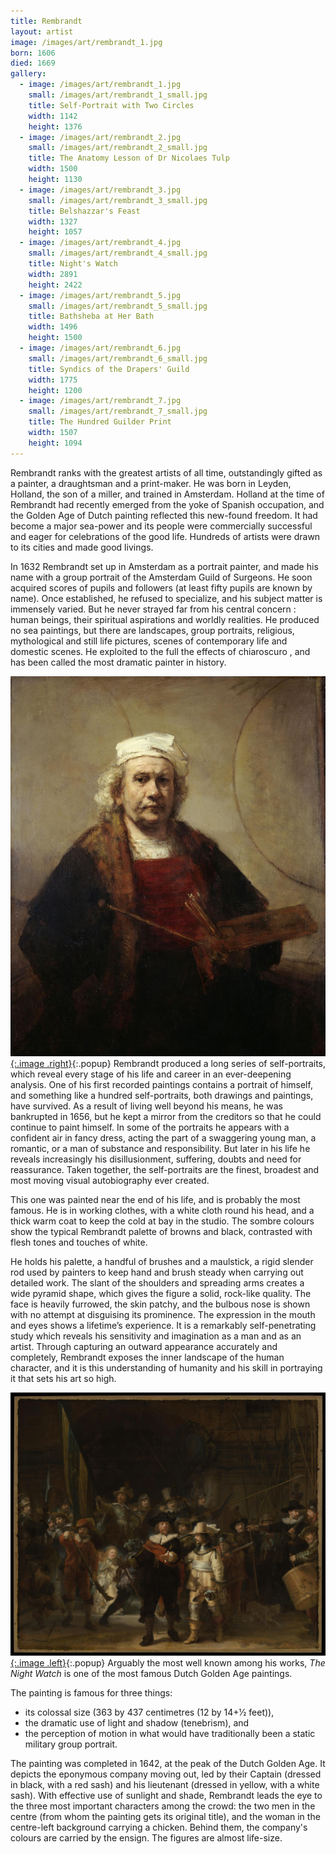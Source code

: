 ```yaml
---
title: Rembrandt
layout: artist
image: /images/art/rembrandt_1.jpg
born: 1606
died: 1669
gallery:
  - image: /images/art/rembrandt_1.jpg
    small: /images/art/rembrandt_1_small.jpg
    title: Self-Portrait with Two Circles
    width: 1142
    height: 1376
  - image: /images/art/rembrandt_2.jpg
    small: /images/art/rembrandt_2_small.jpg
    title: The Anatomy Lesson of Dr Nicolaes Tulp
    width: 1500
    height: 1130
  - image: /images/art/rembrandt_3.jpg
    small: /images/art/rembrandt_3_small.jpg
    title: Belshazzar's Feast
    width: 1327
    height: 1057
  - image: /images/art/rembrandt_4.jpg
    small: /images/art/rembrandt_4_small.jpg
    title: Night's Watch
    width: 2891
    height: 2422
  - image: /images/art/rembrandt_5.jpg
    small: /images/art/rembrandt_5_small.jpg
    title: Bathsheba at Her Bath
    width: 1496
    height: 1500
  - image: /images/art/rembrandt_6.jpg
    small: /images/art/rembrandt_6_small.jpg
    title: Syndics of the Drapers' Guild
    width: 1775
    height: 1200
  - image: /images/art/rembrandt_7.jpg
    small: /images/art/rembrandt_7_small.jpg
    title: The Hundred Guilder Print
    width: 1507
    height: 1094
---
```


Rembrandt ranks with the greatest artists of all time, outstandingly gifted as
a painter, a draughtsman and a print-maker. He was born in Leyden, Holland, the
son of a miller, and trained in Amsterdam. Holland at the time of Rembrandt had
recently emerged from the yoke of Spanish occupation, and the Golden Age of
Dutch painting reflected this new-found freedom. It had become a major
sea-power and its people were commercially successful and eager for
celebrations of the good life. Hundreds of artists were drawn to its cities and
made good livings.

In 1632 Rembrandt set up in Amsterdam as a portrait painter, and made his
name with a group portrait of the Amsterdam Guild of Surgeons. He soon acquired
scores of pupils and followers (at least fifty pupils are known by name).  Once
established, he refused to specialize, and his subject matter is immensely
varied. But he never strayed far from his central concern : human beings, their
spiritual aspirations and worldly realities.  He produced no sea paintings, but
there are landscapes, group portraits, religious, mythological and still life
pictures, scenes of contemporary life and domestic scenes.  He exploited to the
full the effects of chiaroscuro , and has been called the most dramatic painter
in history.

[![Self-Portrait with Two Circles](/images/art/rembrandt_1.jpg){:.image .right}](/images/art/rembrandt_1.jpg){:.popup}
Rembrandt produced a long series of self-portraits, which reveal every stage of
his life and career in an ever-deepening analysis. One of his first recorded
paintings contains a portrait of himself, and something like a hundred
self-portraits, both drawings and paintings, have survived. As a result of
living well beyond his means, he was bankrupted in 1656, but he kept a mirror
from the creditors so that he could continue to paint himself. In some of the
portraits he appears with a confident air in fancy dress, acting the part of a
swaggering young man, a romantic, or a man of substance and responsibility. But
later in his life he reveals increasingly his disillusionment, suffering,
doubts and need for reassurance. Taken together, the self-portraits are the
finest, broadest and most moving visual autobiography ever created.

This one was painted near the end of his life, and is probably the most famous.
He is in working clothes, with a white cloth round his head, and a thick warm
coat to keep the cold at bay in the studio.  The sombre colours show the
typical Rembrandt palette of browns and black, contrasted with flesh tones and
touches of white.

He holds his palette, a handful of brushes and a maulstick, a rigid slender rod
used by painters to keep hand and brush steady when carrying out detailed work.
The slant of the shoulders and spreading arms creates a wide pyramid shape,
which gives the figure a solid, rock-like quality. The face is heavily
furrowed, the skin patchy, and the bulbous nose is shown with no attempt at
disguising its prominence. The expression in the mouth and eyes shows a
lifetime’s experience. It is a remarkably self-penetrating study which reveals
his sensitivity and imagination as a man and as an artist.  Through capturing
an outward appearance accurately and completely, Rembrandt exposes the inner
landscape of the human character, and it is this understanding of humanity and
his skill in portraying it that sets his art so high.

[![The Night Watch](/images/art/rembrandt_4.jpg){:.image .left}](/images/art/rembrandt_4.jpg){:.popup}
Arguably the most well known among his works, _The Night Watch_ is one of the
most famous Dutch Golden Age paintings.

The painting is famous for three things:
- its colossal size (363 by 437 centimetres (12 by 14+1⁄2 feet)),
- the dramatic use of light and shadow (tenebrism), and
- the perception of motion in what would have traditionally been a static military group portrait.

The painting was completed in 1642, at the peak of the Dutch Golden Age. It
depicts the eponymous company moving out, led by their Captain (dressed in
black, with a red sash) and his lieutenant (dressed in yellow, with a white
sash). With effective use of sunlight and shade, Rembrandt leads the eye to the
three most important characters among the crowd: the two men in the centre
(from whom the painting gets its original title), and the woman in the
centre-left background carrying a chicken. Behind them, the company's colours
are carried by the ensign. The figures are almost life-size. 
